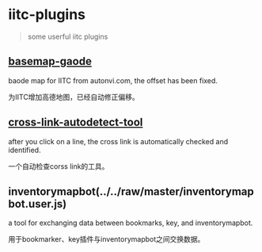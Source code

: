 iitc-plugins
============
> some userful iitc plugins


## [basemap-gaode](../../raw/master/basemap-gaode.user.js)

baode map for IITC from autonvi.com, the offset has been fixed.

为IITC增加高德地图，已经自动修正偏移。


## [cross-link-autodetect-tool](../../raw/master/cross-link-autodetect-tool.user.js)
after you click on a line, the cross link is automatically checked and identified.

一个自动检查corss link的工具。


## inventorymapbot(../../raw/master/inventorymapbot.user.js)
a tool for exchanging data between bookmarks, key, and inventorymapbot.

用于bookmarker、key插件与inventorymapbot之间交换数据。
